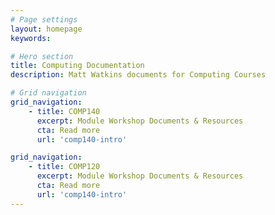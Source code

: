 ```yaml
---
# Page settings
layout: homepage
keywords:

# Hero section
title: Computing Documentation 
description: Matt Watkins documents for Computing Courses

# Grid navigation
grid_navigation:
    - title: COMP140
      excerpt: Module Workshop Documents & Resources
      cta: Read more
      url: 'comp140-intro'

grid_navigation:
    - title: COMP120
      excerpt: Module Workshop Documents & Resources
      cta: Read more
      url: 'comp140-intro'
---
```



